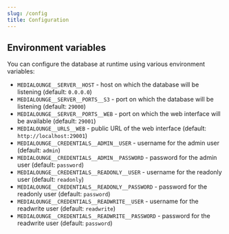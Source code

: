 ```yaml
---
slug: /config
title: Configuration
---
```


## Environment variables

You can configure the database at runtime using various environment variables:

- `MEDIALOUNGE__SERVER__HOST` -
  host on which the database will be listening
  (default: `0.0.0.0`)
- `MEDIALOUNGE__SERVER__PORTS__S3` -
  port on which the database will be listening
  (default: `29000`)
- `MEDIALOUNGE__SERVER__PORTS__WEB` -
  port on which the web interface will be available
  (default: `29001`)
- `MEDIALOUNGE__URLS__WEB` -
  public URL of the web interface
  (default: `http://localhost:29001`)
- `MEDIALOUNGE__CREDENTIALS__ADMIN__USER` -
  username for the admin user
  (default: `admin`)
- `MEDIALOUNGE__CREDENTIALS__ADMIN__PASSWORD` -
  password for the admin user
  (default: `password`)
- `MEDIALOUNGE__CREDENTIALS__READONLY__USER` -
  username for the readonly user
  (default: `readonly`)
- `MEDIALOUNGE__CREDENTIALS__READONLY__PASSWORD` -
  password for the readonly user
  (default: `password`)
- `MEDIALOUNGE__CREDENTIALS__READWRITE__USER` -
  username for the readwrite user
  (default: `readwrite`)
- `MEDIALOUNGE__CREDENTIALS__READWRITE__PASSWORD` -
  password for the readwrite user
  (default: `password`)
